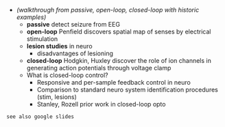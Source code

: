- *(walkthrough from passive, open-loop, closed-loop with historic examples)*
  - **passive** detect seizure from EEG 
  - **open-loop** Penfield discovers spatial map of senses by electrical stimulation 
  - **lesion studies** in neuro
    - disadvantages of lesioning
  - **closed-loop** Hodgkin, Huxley discover the role of ion channels in generating action potentials through voltage clamp
  - What is closed-loop control?
      - Responsive and per-sample feedback control in neuro
      - Comparison to standard neuro system identification procedures (stim, lesions)
      - Stanley, Rozell prior work in closed-loop opto 

`see also google slides`